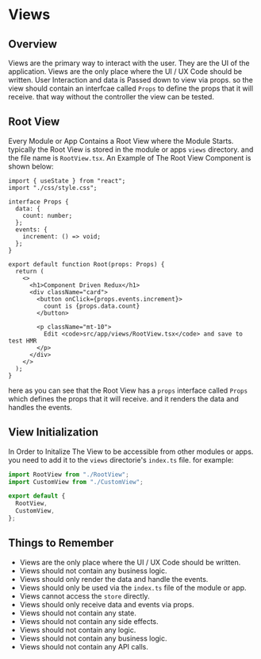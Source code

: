 # Views

## Overview

Views are the primary way to interact with the user. They are the UI of the application. Views are the only place where the UI / UX Code should be written. User Interaction and data is Passed down to view via props. so the view should contain an interfcae called `Props` to define the props that it will receive. that way without the controller the view can be tested.

## Root View

Every Module or App Contains a Root View where the Module Starts. typically the Root View is stored in the module or apps `views` directory. and the file name is `RootView.tsx`. An Example of The Root View Component is shown below:

```tsx
import { useState } from "react";
import "./css/style.css";

interface Props {
  data: {
    count: number;
  };
  events: {
    increment: () => void;
  };
}

export default function Root(props: Props) {
  return (
    <>
      <h1>Component Driven Redux</h1>
      <div className="card">
        <button onClick={props.events.increment}>
          count is {props.data.count}
        </button>

        <p className="mt-10">
          Edit <code>src/app/views/RootView.tsx</code> and save to test HMR
        </p>
      </div>
    </>
  );
}
```

here as you can see that the Root View has a `props` interface called `Props` which defines the props that it will receive. and it renders the data and handles the events.

## View Initialization

In Order to Initalize The View to be accessible from other modules or apps. you need to add it to the `views` directorie's `index.ts` file. for example:

```ts
import RootView from "./RootView";
import CustomView from "./CustomView";

export default {
  RootView,
  CustomView,
};
```

## Things to Remember

- Views are the only place where the UI / UX Code should be written.
- Views should not contain any business logic.
- Views should only render the data and handle the events.
- Views should only be used via the `index.ts` file of the module or app.
- Views cannot access the `store` directly.
- Views should only receive data and events via props.
- Views should not contain any state.
- Views should not contain any side effects.
- Views should not contain any logic.
- Views should not contain any business logic.
- Views should not contain any API calls.
